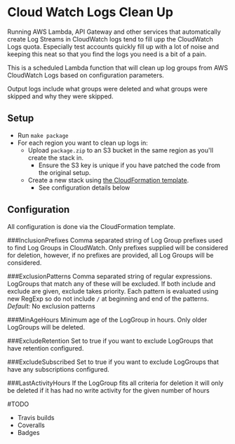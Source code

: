 # Cloud Watch Logs Clean Up

Running AWS Lambda, API Gateway and other services that automatically create Log Streams in CloudWatch logs
tend to fill upp the CloudWatch Logs quota. Especially test accounts quickly fill up with a lot of noise
and keeping this neat so that you find the logs you need is a bit of a pain.

This is a scheduled Lambda function that will clean up log groups from AWS CloudWatch Logs based on
configuration parameters.

Output logs include what groups were deleted and what groups were skipped and why they were skipped.

## Setup
* Run `make package`
* For each region you want to clean up logs in:
    * Upload `package.zip` to an S3 bucket in the same region as you'll create the stack in.
        * Ensure the S3 key is unique if you have patched the code from the original setup.
    * Create a new stack using [the CloudFormation template](support/aws/cloudformation/cloud-watch-log-cleaner.template).
        * See configuration details below

## Configuration
All configuration is done via the CloudFormation template.

###InclusionPrefixes
Comma separated string of Log Group prefixes used to find Log Groups in CloudWatch.
Only prefixes supplied will be considered for deletion, however, if no
prefixes are provided, all Log Groups will be considered.

###ExclusionPatterns
Comma separated string of regular expressions. LogGroups that match any of these will be excluded.
If both include and exclude are given, exclude takes priority.
Each pattern is evaluated using new RegExp so do not include `/` at beginning and end of the patterns.
*Default:* No exclusion patterns

###MinAgeHours
Minimum age of the LogGroup in hours. Only older LogGroups will be deleted.

###ExcludeRetention
Set to true if you want to exclude LogGroups that have retention configured.

###ExcludeSubscribed
Set to true if you want to exclude LogGroups that have any subscriptions configured.

###LastActivityHours
If the LogGroup fits all criteria for deletion it will only be deleted
if it has had no write activity for the given number of hours

#TODO

* Travis builds
* Coveralls
* Badges
